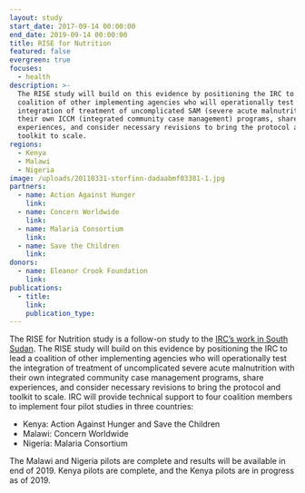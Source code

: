 ```yaml
---
layout: study
start_date: 2017-09-14 00:00:00
end_date: 2019-09-14 00:00:00
title: RISE for Nutrition
featured: false
evergreen: true
focuses:
  - health
description: >-
  The RISE study will build on this evidence by positioning the IRC to lead a
  coalition of other implementing agencies who will operationally test the
  integration of treatment of uncomplicated SAM (severe acute malnutrition) with
  their own ICCM (integrated community case management) programs, share
  experiences, and consider necessary revisions to bring the protocol and
  toolkit to scale.
regions:
  - Kenya
  - Malawi
  - Nigeria
image: /uploads/20110331-storfinn-dadaabmf03381-1.jpg
partners:
  - name: Action Against Hunger
    link:
  - name: Concern Worldwide
    link:
  - name: Malaria Consortium
    link:
  - name: Save the Children
    link:
donors:
  - name: Eleanor Crook Foundation
    link:
publications:
  - title:
    link:
    publication_type:
---
```


The RISE for Nutrition study is a follow-on study to the&nbsp;[IRC’s work in South Sudan](https://tall-salute.cloudvent.net/studies/effectiveness-of-a-simplified-protocol-for-community-health-workers-to-treat-severe-acute-malnutrition-sam-in-an-emergency-prone-setting/). The RISE study will build on this evidence by positioning the IRC to lead a coalition of other implementing agencies who will operationally test the integration of treatment of uncomplicated severe acute malnutrition with their own integrated community case management programs, share experiences, and consider necessary revisions to bring the protocol and toolkit to scale. IRC will provide technical support to four coalition members to implement four pilot studies in three countries:

* Kenya: Action Against Hunger and Save the Children
* Malawi: Concern Worldwide
* Nigeria: Malaria Consortium

The Malawi and Nigeria pilots are complete and results will be available in end of 2019. Kenya pilots are complete, and the Kenya pilots are in progress as of 2019.